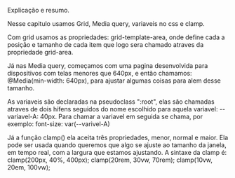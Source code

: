 Explicação e resumo.

Nesse capitulo usamos Grid, Media query, variaveis no css e clamp.

Com grid usamos as propriedades:
grid-template-area, onde define cada a posição e tamanho de cada item que logo sera chamado atraves da propriedade grid-area.

Já nas Media query, começamos com uma pagina desenvolvida para dispositivos com telas menores que 640px, e então chamamos: @Media(min-width: 640px), para ajustar algumas coisas para alem desse tamanho.

As variaveis são declaradas na pseudoclass ":root", elas são chamadas atraves de dois hífens seguidos do nome escolhido para aquela variavel: --variavel-A: 40px.
Para chamar a variavel em seguida se chama, por exemplo: font-size: var(--varivel-A)

Já a função clamp() ela aceita três propriedades, menor, normal e maior. Ela pode ser usada quando queremos que algo se ajuste ao tamanho da janela, em tempo real, com a largura que estamos ajustando. A sintaxe da clamp é:
clamp(200px, 40%, 400px);
clamp(20rem, 30vw, 70rem);
clamp(10vw, 20em, 100vw);